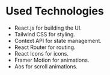 # Used Technologies

- React.js for building the UI.
- Tailwind CSS for styling.
- Context API for state management.
- React Router for routing.
- React Icons for icons.
- Framer Motion for animations.
- Aos for scroll animations.
